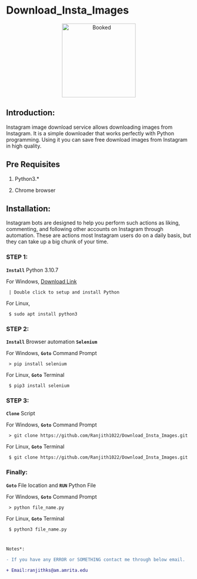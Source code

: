 # Download_Insta_Images


<p align="center">
  <img width="200" src="https://upload.wikimedia.org/wikipedia/commons/9/95/Instagram_logo_2022.svg" alt="Booked">
  </p>


## Introduction: 

  Instagram image download service allows downloading images from Instagram. It is a simple downloader that works perfectly with Python programming. Using it you can save free download images from Instagram in high quality.

## Pre Requisites

1. Python3.*

2. Chrome browser

 
## Installation:

  Instagram bots are designed to help you perform such actions as liking, commenting, and following other accounts on Instagram through automation. These are actions most Instagram users do on a daily basis, but they can take up a big chunk of your time.
  
### STEP 1:

  <strong>```Install```</strong> Python 3.10.7
  
  For Windows, <a href="https://www.python.org/ftp/python/3.10.7/python-3.10.7-amd64.exe" target="_blank">Download Link</a>
  
```
 | Double click to setup and install Python
```

 For Linux,
  
```
 $ sudo apt install python3
```

### STEP 2:

  <strong>```Install```</strong> Browser automation <strong>```Selenium```</strong>
  
  For Windows, <strong>```Goto```</strong> Command Prompt
  
```
 > pip install selenium
```

 For Linux, <strong>```Goto```</strong> Terminal
  
```
 $ pip3 install selenium
```

### STEP 3:

  <strong>```Clone```</strong> Script
  
  For Windows, <strong>```Goto```</strong> Command Prompt
  
```
 > git clone https://github.com/Ranjith1022/Download_Insta_Images.git
```

 For Linux, <strong>```Goto```</strong> Terminal
  
```
 $ git clone https://github.com/Ranjith1022/Download_Insta_Images.git
```

### Finally:


  <strong>```Goto```</strong> File location and <strong>```RUN```</strong> Python File
  
 For Windows, <strong>```Goto```</strong> Command Prompt
  
```
 > python file_name.py
```

 For Linux, <strong>```Goto```</strong> Terminal
  
```
 $ python3 file_name.py
```


#

```diff
Notes*:

- If you have any ERROR or SOMETHING contact me through below email.

+ Email:ranjithks@am.amrita.edu

```
